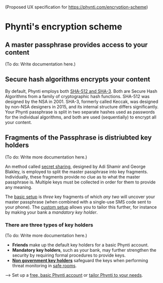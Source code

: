 (Proposed UX specification for https://phynti.com/encryption-scheme)

# Phynti's encryption scheme

## A master passphrase provides access to your content

(To do: Write documentation here.)

## Secure hash algorithms encrypts your content

By default, Phynti employs both [SHA-512 and SHA-3][Secure Hash Algorithms]. Both are Secure Hash Algorithms from a family of cryptographic hash functions. SHA-512 was designed by the NSA in 2001. SHA-3, formerly called Keccak, was designed by non-NSA designers in 2015, and its internal structure differs significantly. Your Phynti passphrase is split in two separate hashes used as passwords for the individual algorithms, and both are used (sequentially) to encrypt all your content.

## Fragments of the Passphrase is distriubted key holders

(To do: Write more documentation here.)

An method called [secret sharing][], designed by Adi Shamir and  George Blakley, is employed to split the master passphrase into key fragments. Individually, these fragments provide no clue as to what the master passphrase is. Multiple keys must be collected in order for them to provide any meaning.

The [basic setup][] is *three* key fragments of which *any two* will uncover your master passphrase (when combined with a single-use SMS code sent to your phone). The [custom setup][] allows you to tailor this further, for instance by making your bank a *mandatory key holder*.

### There are three types of key holders

(To do: Write more documentation here.)

* **Friends** make up the default key holders for a basic Phynti account.
* **Mandatory key holders**, such as your bank, may further strengthen the security by requiring formal procedures to provide keys.
* **[Non government key holders][]** safeguard the keys when performing threat monitoring in [safe rooms][].

--> Set up a [free, basic Phynti account][] or [tailor Phynti to your needs][].

[Secure Hash Algorithms]: https://en.wikipedia.org/wiki/Secure_Hash_Algorithms
[secret sharing]: https://en.wikipedia.org/wiki/Secret_sharing
[basic setup]: basic
[free, basic Phynti account]: basic
[custom setup]: custom
[tailor Phynti to your needs]: custom
[Non government key holders]: non-government-key-holders
[Safe rooms]: safe-rooms
